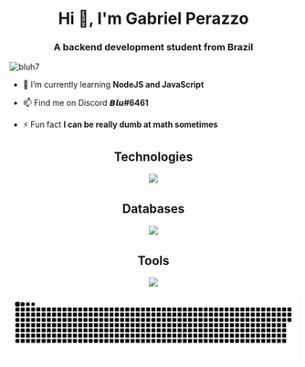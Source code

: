 <div align="center">
  <h1>Hi 👋, I'm Gabriel Perazzo</h1>
  <h3>A backend development student from Brazil</h3>
</div>
  
<p align="left"> <img src="https://komarev.com/ghpvc/?username=bluh7&label=Profile%20views&color=0e75b6&style=flat" alt="bluh7" /> </p>

- 🌱 I’m currently learning **NodeJS and JavaScript**

- 📫 Find me on Discord **𝘽𝙡𝙪#6461**

- ⚡ Fun fact **I can be really dumb at math sometimes**

<div align="center">
  <h2>Technologies</h2>
  <p>
    <a href="https://skillicons.dev">
      <img src="https://skillicons.dev/icons?i=python,javascript,html,nodejs,vue,express,bash,linux" />
    </a>
  </p>
  
  <h2>Databases</h2>
  <p>
    <a href="https://skillicons.dev">
      <img src="https://skillicons.dev/icons?i=mysql,mongodb" />
    </a>
  </p>
  
  <h2>Tools</h2>
  <p>
    <a href="https://skillicons.dev">
      <img src="https://skillicons.dev/icons?i=vscode,visualstudio,git,github" />
   </a>
  </p>
  <a href=#><img src="contributions.svg"></a>
</div>
